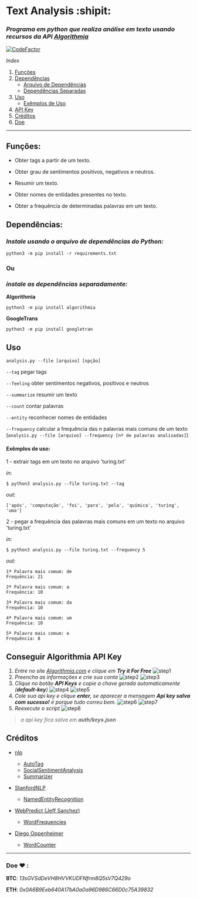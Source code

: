 # Text Analysis :shipit:

### _Programa em python que realiza análise em texto usando recursos da API [Algorithmia](https://algorithmia.com)_

[![CodeFactor](https://www.codefactor.io/repository/github/mateusfg7/textanalysis/badge)](https://www.codefactor.io/repository/github/mateusfg7/textanalysis)

_Index_

1. [Funções](#funções)
2. [Dependências](#dependências)
    - [Arquivo de Dependências](#instale-usando-o-arquivo-de-dependências-do-python)
    - [Dependências Separadas](#instale-as-dependências-separadamente)
3. [Uso](#uso)
    - [Exêmplos de Uso](#exêmplos-de-uso)
4. [API Key](#conseguir-algorithmia-api-key)
5. [Créditos](#créditos)
6. [Doe](#doe-heart-)

---

## Funções:

-   Obter tags a partir de um texto.

-   Obter grau de sentimentos positivos, negativos e neutros.

-   Resumir um texto.

-   Obter nomes de entidades presentes no texto.

-   Obter a frequência de determinadas palavras em um texto.

## Dependências:

### _Instale usando o arquivo de dependências do Python:_

```
python3 -m pip install -r requirements.txt
```

### **Ou**

### _instale as dependências separadamente:_

**Algorithmia**

```
python3 -m pip install algorithmia
```

**GoogleTrans**

```
python3 -m pip install googletran
```

## Uso

`analysis.py --file [arquivo] [opção]`

`--tag` pegar tags

`--feeling` obter sentimentos negativos, positivos e neutros

`--summarize` resumir um texto

`--count` contar palavras

`--entity` reconhecer nomes de entidades

`--frequency` calcular a frequência das n palavras mais comuns de um texto
(`analysis.py --file [arquivo] --frequency [nº de palavras analisadas]`)

#### Exêmplos de uso:

1 - extrair tags em um texto no arquivo 'turing.txt'

_in:_

```shell
$ python3 analysis.py --file turing.txt --tag
```

_out:_

```shell
['após', 'computação', 'foi', 'para', 'pela', 'química', 'turing', 'uma']
```

2 - pegar a frequência das palavras mais comuns em um texto no arquivo 'turing.txt'

_in:_

```shell
$ python3 analysis.py --file turing.txt --frequency 5
```

_out:_

```shell
1ª Palavra mais comum: de
Frequência: 21

2ª Palavra mais comum: a
Frequência: 10

3ª Palavra mais comum: da
Frequência: 10

4ª Palavra mais comum: um
Frequência: 10

5ª Palavra mais comum: e
Frequência: 8
```

## Conseguir Algorithmia API Key

1. _Entre no site [Algorithmia.com](https://algorithmia.com) e clique em **Try it For Free**_
   ![step1](doc/screenshots/step1.png)
2. _Preencha as informações e crie sua conta_
   ![step2](doc/screenshots/step2.png)
   ![step3](doc/screenshots/step3.png)
3. _Clique no botão **API Keys** e copie a chave gerada automaticamente (**default-key**)_
   ![step4](doc/screenshots/step4.png)
   ![step5](doc/screenshots/step5.png)
4. _Cole sua api key e clique **enter**, se aparecer a mensagem **Api key salva com sucesso!** é porque tudo correu bem._
   ![step6](doc/screenshots/step6.png)
   ![step7](doc/screenshots/step7.png)
5. _Reexecute o script_
   ![step8](doc/screenshots/step8.png)

> _a api key fica salva em **auth/keys.json**_

## Créditos

-   [nlp](https://algorithmia.com/users/nlp)

    -   [AutoTag](https://algorithmia.com/algorithms/nlp/AutoTag)
    -   [SocialSentimentAnalysis](https://algorithmia.com/algorithms/nlp/SocialSentimentAnalysis)
    -   [Summarizer](https://algorithmia.com/algorithms/nlp/Summarizer)

-   [StanfordNLP](https://algorithmia.com/users/StanfordNLP)

    -   [NamedEntityRecognition](https://algorithmia.com/algorithms/StanfordNLP/NamedEntityRecognition)

-   [WebPredict (Jeff Sanchez) ](https://algorithmia.com/algorithms/WebPredict/)

    -   [WordFrequencies](https://algorithmia.com/algorithms/WebPredict/WordFrequencies)

-   [Diego Oppenheimer ](https://algorithmia.com/algorithms/diego)
    -   [WordCounter](https://algorithmia.com/algorithms/diego/WordCounter)

---

### Doe :heart: :

**BTC**: _13sGVSdDeVH8HVVKUDFNfrm8Q5sV7Q429o_

**ETH**: _0x0A6B9Eeb640A17bA0a0a96D986C66D0c75A39832_
